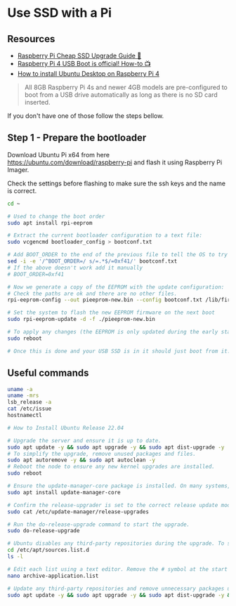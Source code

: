 # Use SSD with a Pi

## Resources

- [Raspberry Pi Cheap SSD Upgrade Guide 📰](https://jamesachambers.com/raspberry-pi-cheap-ssd-upgrade-30/)
- [Raspberry Pi 4 USB Boot is official! How-to 📺](https://www.youtube.com/watch?v=8tTFgrOCsig)
- [How to install Ubuntu Desktop on Raspberry Pi 4](https://discourse.ubuntu.com/t/how-to-install-ubuntu-desktop-on-raspberry-pi-4/18925)

> All 8GB Raspberry Pi 4s and newer 4GB models are pre-configured to boot from a USB drive automatically as long as there is no SD card inserted.

If you don't have one of those follow the steps bellow.

## Step 1 - Prepare the bootloader

Download Ubuntu Pi x64 from here https://ubuntu.com/download/raspberry-pi and flash it using Raspberry Pi Imager.

Check the settings before flashing to make sure the ssh keys and the name is correct.

```bash
cd ~

# Used to change the boot order
sudo apt install rpi-eeprom

# Extract the current bootloader configuration to a text file:
sudo vcgencmd bootloader_config > bootconf.txt

# Add BOOT_ORDER to the end of the previous file to tell the OS to try the USB first.
sed -i -e '/^BOOT_ORDER=/ s/=.*$/=0xf41/' bootconf.txt
# If the above doesn't work add it manually
# BOOT_ORDER=0xf41

# Now we generate a copy of the EEPROM with the update configuration:
# Check the paths are ok and there are no other files.
rpi-eeprom-config --out pieeprom-new.bin --config bootconf.txt /lib/firmware/raspberrypi/bootloader/critical/pieeprom-2020-09-03.bin

# Set the system to flash the new EEPROM firmware on the next boot
sudo rpi-eeprom-update -d -f ./pieeprom-new.bin

# To apply any changes (the EEPROM is only updated during the early stages of boot)
sudo reboot

# Once this is done and your USB SSD is in it should just boot from it.
```

## Useful commands

```bash
uname -a
uname -mrs
lsb_release -a
cat /etc/issue
hostnamectl
```

```bash
# How to Install Ubuntu Release 22.04

# Upgrade the server and ensure it is up to date.
sudo apt update -y && sudo apt upgrade -y && sudo apt dist-upgrade -y
# To simplify the upgrade, remove unused packages and files.
sudo apt autoremove -y && sudo apt autoclean -y
# Reboot the node to ensure any new kernel upgrades are installed.
sudo reboot

# Ensure the update-manager-core package is installed. On many systems, this package might already be available.
sudo apt install update-manager-core

# Confirm the release-upgrader is set to the correct release update mode. The file /etc/update-manager/release-upgrades must include the line Prompt=lts.
sudo cat /etc/update-manager/release-upgrades

# Run the do-release-upgrade command to start the upgrade.
sudo do-release-upgrade

# Ubuntu disables any third-party repositories during the upgrade. To search for disabled repositories, switch to the sources.list.d directory and list the entries.
cd /etc/apt/sources.list.d
ls -l

# Edit each list using a text editor. Remove the # symbol at the start of the affected entries, and save the file. In the following example, remove the # symbol in front of deb [arch=amd64].
nano archive-application.list

# Update any third-party repositories and remove unnecessary packages using apt commands.
sudo apt update -y && sudo apt upgrade -y && sudo apt dist-upgrade -y && sudo apt autoremove -y && sudo apt autoclean -y
```
